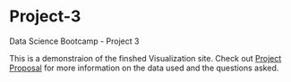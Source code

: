 # Project-3
Data Science Bootcamp - Project 3

This is a demonstraion of the finshed Visualization site. Check out [Project Proposal]("https://github.com/Jadon55/Project-3/blob/Jadon-Branch/Proposal.md") for more information on the data used and the questions asked.
